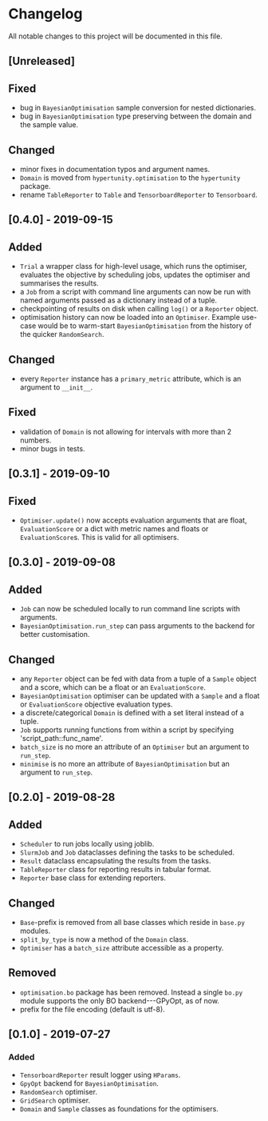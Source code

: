# Changelog
All notable changes to this project will be documented in this file.

## [Unreleased]
## Fixed
- bug in `BayesianOptimisation` sample conversion for nested dictionaries.
- bug in `BayesianOptimisation` type preserving between the domain and the sample value.
 
## Changed
- minor fixes in documentation typos and argument names.
- `Domain` is moved from `hypertunity.optimisation` to the `hypertunity` package.
- rename `TableReporter` to `Table` and `TensorboardReporter` to `Tensorboard`.

## [0.4.0] - 2019-09-15
## Added
- `Trial` a wrapper class for high-level usage, which runs the optimiser, evaluates the objective
 by scheduling jobs, updates the optimiser and summarises the results.
- a `Job` from a script with command line arguments can now be run with 
 named arguments passed as a dictionary instead of a tuple.
- checkpointing of results on disk when calling `log()` or a `Reporter` object.
- optimisation history can now be loaded into an `Optimiser`. Example use-case would be to warm-start
`BayesianOptimisation` from the history of the quicker `RandomSearch`.

## Changed
- every `Reporter` instance has a `primary_metric` attribute, which is an argument to `__init__`.

## Fixed
- validation of `Domain` is not allowing for intervals with more than 2 numbers.
- minor bugs in tests.

## [0.3.1] - 2019-09-10
## Fixed
- `Optimiser.update()` now accepts evaluation arguments that are float, `EvaluationScore` or a dict
 with metric names and floats or `EvaluationScore`s. This is valid for all optimisers. 

## [0.3.0] - 2019-09-08
## Added
- `Job` can now be scheduled locally to run command line scripts with arguments.
- `BayesianOptimisation.run_step` can pass arguments to the backend for better customisation.

## Changed
- any `Reporter` object can be fed with data from a tuple of a 
`Sample` object and a score, which can be a float or an `EvaluationScore`.
- `BayesianOptimisation` optimiser can be updated with a `Sample` and 
a float or `EvaluationScore` objective evaluation types.
- a discrete/categorical `Domain` is defined with a set literal instead of a tuple.
- `Job` supports running functions from within a script by specifying 'script_path::func_name'.
- `batch_size` is no more an attribute of an `Optimiser` but an argument to `run_step`. 
- `minimise` is no more an attribute of `BayesianOptimisation` but an argument to `run_step`.

## [0.2.0] - 2019-08-28
## Added
- `Scheduler` to run jobs locally using joblib.
- `SlurmJob` and `Job` dataclasses defining the tasks to be scheduled.
- `Result` dataclass encapsulating the results from the tasks.
- `TableReporter` class for reporting results in tabular format.
- `Reporter` base class for extending reporters.

## Changed
- `Base`-prefix is removed from all base classes which reside 
 in `base.py` modules.
- `split_by_type` is now a method of the `Domain` class.
- `Optimiser` has a `batch_size` attribute accessible as a property.

## Removed
- `optimisation.bo` package has been removed. Instead a single `bo.py`
 module supports the only BO backend---GPyOpt, as of now.
- prefix for the file encoding (default is utf-8).
 
## [0.1.0] - 2019-07-27
### Added
- `TensorboardReporter` result logger using `HParams`.
- `GpyOpt` backend for `BayesianOptimisation`.
- `RandomSearch` optimiser.
- `GridSearch` optimiser.
- `Domain` and `Sample` classes as foundations for the optimisers.
